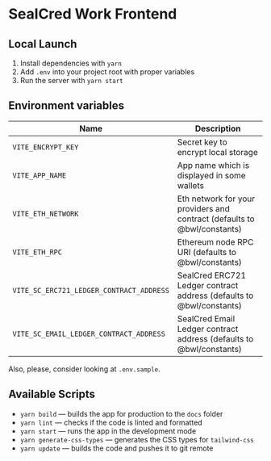 # SealCred Work Frontend

## Local Launch

1. Install dependencies with `yarn`
2. Add `.env` into your project root with proper variables
3. Run the server with `yarn start`

## Environment variables

| Name                                     | Description                                                              |
| ---------------------------------------- | ------------------------------------------------------------------------ |
| `VITE_ENCRYPT_KEY`                       | Secret key to encrypt local storage                                      |
| `VITE_APP_NAME`                          | App name which is displayed in some wallets                              |
| `VITE_ETH_NETWORK`                       | Eth network for your providers and contract (defaults to @bwl/constants) |
| `VITE_ETH_RPC`                           | Ethereum node RPC URI (defaults to @bwl/constants)                       |
| `VITE_SC_ERC721_LEDGER_CONTRACT_ADDRESS` | SealCred ERC721 Ledger contract address (defaults to @bwl/constants)     |
| `VITE_SC_EMAIL_LEDGER_CONTRACT_ADDRESS`  | SealCred Email Ledger contract address (defaults to @bwl/constants)      |

Also, please, consider looking at `.env.sample`.

## Available Scripts

- `yarn build` — builds the app for production to the `docs` folder
- `yarn lint` — checks if the code is linted and formatted
- `yarn start` — runs the app in the development mode
- `yarn generate-css-types` — generates the CSS types for `tailwind-css`
- `yarn update` — builds the code and pushes it to git remote
